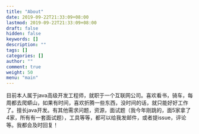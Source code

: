 ```yaml
---
title: "About"
date: 2019-09-22T21:33:09+08:00
lastmod: 2019-09-22T21:33:09+08:00
draft: false
hidden: false
keywords: []
description: ""
tags: []
categories: []
author: ""
comment: true
weight: 50
menu: "main"
---
```


目前本人属于java高级开发工程师，就职于一个互联网公司。喜欢看书，骑车，每周都去爬蟒山，如果有时间，喜欢折腾一些东西，没时间的话，就只能好好工作了。擅长java开发。有其他需求问题，资源，面试题（我今年刚跳的，面5家拿了4家，所有有一套面试题），工具等等，都可以给我发邮件，或者提issue，评论等。我都会及时回复！



